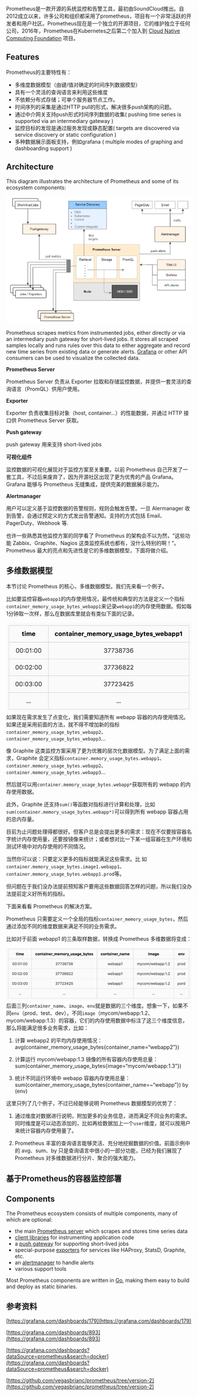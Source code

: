 Prometheus是一款开源的系统监控和告警工具，最初由SoundCloud推出。自2012成立以来，许多公司和组织都采用了prometheus，项目有一个非常活跃的开发者和用户社区。Prometheus现在是一个独立的开源项目，它的维护独立于任何公司，2016年，Prometheus在Kubernetes之后第二个加入到 [Cloud Native Computing Foundation](https://cncf.io/) 项目。

## Features

Prometheus的主要特性有：

* 多维度数据模型（由键/值对确定的时间序列数据模型）
* 具有一个灵活的查询语言来利用这些维度
* 不依赖分布式存储；可单个服务器节点工作。
* 时间序列的采集是通过HTTP pull的形式，解决很多push架构的问题。
* 通过中介网关支持push形式时间序列数据的收集\( pushing time series is supported via an intermediary gateway \)
* 监控目标的发现是通过服务发现或静态配置\( targets are discovered via service discovery or static configuration \)
* 多种数据展示面板支持，例如grafana \( multiple modes of graphing and dashboarding support \)

## Architecture

This diagram illustrates the architecture of Prometheus and some of its ecosystem components:

![](/assets/Architecture-Prometheus.png)

Prometheus scrapes metrics from instrumented jobs, either directly or via an intermediary push gateway for short-lived jobs. It stores all scraped samples locally and runs rules over this data to either aggregate and record new time series from existing data or generate alerts. [Grafana](https://grafana.com/) or other API consumers can be used to visualize the collected data.

**Prometheus Server**

Prometheus Server 负责从 Exporter 拉取和存储监控数据，并提供一套灵活的查询语言（PromQL）供用户使用。

**Exporter**

Exporter 负责收集目标对象（host, container…）的性能数据，并通过 HTTP 接口供 Prometheus Server 获取。

**Push gateway**

push gateway 用来支持 short-lived jobs

**可视化组件**

监控数据的可视化展现对于监控方案至关重要。以前 Prometheus 自己开发了一套工具，不过后来废弃了，因为开源社区出现了更为优秀的产品 Grafana。Grafana 能够与 Prometheus 无缝集成，提供完美的数据展示能力。

**Alertmanager**

用户可以定义基于监控数据的告警规则，规则会触发告警。一旦 Alermanager 收到告警，会通过预定义的方式发出告警通知。支持的方式包括 Email、PagerDuty、Webhook 等.

也许一些熟悉其他监控方案的同学看了 Prometheus 的架构会不以为然，“这些功能 Zabbix、Graphite、Nagios 这类监控系统也都有，没什么特别的啊！”。Prometheus 最大的亮点和先进性是它的多维数据模型，下面将做介绍。

## 多维数据模型

本节讨论 Prometheus 的核心，多维数据模型。我们先来看一个例子。

比如要监控容器`webapp1`的内存使用情况，最传统和典型的方法是定义一个指标`container_memory_usage_bytes_webapp1`来记录`webapp1`的内存使用数据。假如每1分钟取一次样，那么在数据库里就会有类似下面的记录。

![](/assets/webapp1-1.png)如果现在需求发生了点变化，我们需要知道所有 webapp 容器的内存使用情况。如果还是采用前面的方法，就不得不增加新的指标`container_memory_usage_bytes_webapp2`、`container_memory_usage_bytes_webapp3`…

像 Graphite 这类监控方案采用了更为优雅的层次化数据模型。为了满足上面的需求，Graphite 会定义指标`container.memory_usage_bytes.webapp1`、`container.memory_usage_bytes.webapp2`、`container.memory_usage_bytes.webapp3`…

然后就可以用`container.memory_usage_bytes.webapp*`获取所有的 webapp 的内存使用数据。

此外，Graphite 还支持`sum()`等函数对指标进行计算和处理，比如`sum(container.memory_usage_bytes.webapp*)`可以得到所有 webapp 容器占用的总内存量。

目前为止问题处理得都很好。但客户总是会提出更多的需求：现在不仅要按容器名字统计内存使用量，还要按镜像来统计；或者想对比一下某一组容器在生产环境和测试环境中对内存使用的不同情况。

当然你可以说：只要定义更多的指标就能满足这些需求。比 如`container.memory_usage_bytes.image1.webapp1`、`container.memory_usage_bytes.webapp1.prod`等。

但问题在于我们没办法提前预知客户要用这些数据回答怎样的问题，所以我们没办法提前定义好所有的指标。

下面来看看 Prometheus 的解决方案。

Prometheus 只需要定义一个全局的指标`container_memory_usage_bytes`，然后通过添加不同的维度数据来满足不同的业务需求。

比如对于前面 webapp1 的三条取样数据，转换成 Prometheus 多维数据将变成：

![](/assets/webapp1-2.png)后面三列`container_name`、`image`、`env`就是数据的三个维度。想象一下，如果不同`env`（prod、test、dev），不同`image`（mycom/webapp:1.2、mycom/webapp:1.3）的容器，它们的内存使用数据中标注了这三个维度信息，那么将能满足很多业务需求，比如：  


1. 计算 webapp2 的平均内存使用情况：avg\(container\_memory\_usage\_bytes{container\_name=“webapp2”}\)

2. 计算运行 mycom/webapp:1.3 镜像的所有容器内存使用总量：sum\(container\_memory\_usage\_bytes{image=“mycom/webapp:1.3”}\)

3. 统计不同运行环境中 webapp 容器内存使用总量：sum\(container\_memory\_usage\_bytes{container\_name=~“webapp”}\) by \(env\)

这里只列了几个例子，不过已经能够说明 Prometheus 数据模型的优势了：

1. 通过维度对数据进行说明，附加更多的业务信息，进而满足不同业务的需求。同时维度是可以动态添加的，比如再给数据加上一个`user`维度，就可以按用户来统计容器内存使用量了。

2. Prometheus 丰富的查询语言能够灵活、充分地挖掘数据的价值。前面示例中的 avg、sum、by 只是查询语言中很小的一部分功能，已经为我们展现了 Prometheus 对多维数据进行分片、聚合的强大能力。

## 基于Prometheus的容器监控部署



## Components

The Prometheus ecosystem consists of multiple components, many of which are optional:

* the main [Prometheus server](https://github.com/prometheus/prometheus) which scrapes and stores time series data
* [client libraries](https://prometheus.io/docs/instrumenting/clientlibs/) for instrumenting application code
* a [push gateway](https://github.com/prometheus/pushgateway) for supporting short-lived jobs
* special-purpose [exporters](https://prometheus.io/docs/instrumenting/exporters/) for services like HAProxy, StatsD, Graphite, etc.
* an [alertmanager](https://github.com/prometheus/alertmanager) to handle alerts
* various support tools

Most Prometheus components are written in [Go](https://golang.org/), making them easy to build and deploy as static binaries.

## 参考资料

[https://grafana.com/dashboards/179](https://grafana.com/dashboards/179)

[https://grafana.com/dashboards/893](https://grafana.com/dashboards/893)

[https://grafana.com/dashboards?dataSource=prometheus&search=docker](https://grafana.com/dashboards?dataSource=prometheus&search=docker)

[https://github.com/vegasbrianc/prometheus/tree/version-2](https://github.com/vegasbrianc/prometheus/tree/version-2)

